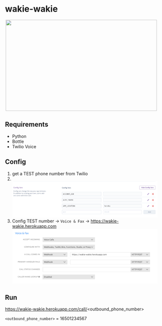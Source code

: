 # wakie-wakie

<p align="center">
  <img src="https://media.giphy.com/media/DorNejgFGiygE/giphy.gif" style="width: 500px;height: 300px;"/>
</p>

## Requirements
+ Python
+ Bottle
+ Twilio Voice

## Config
1. get a TEST phone number from Twilio
2. <br/> ![config](config.png)
3. Config TEST number -> `Voice & Fax` -> https://wakie-wakie.herokuapp.com <br/> ![base_url](base_url.png)

## Run
https://wakie-wakie.herokuapp.com/call/<outbound_phone_number>

`<outbound_phone_number>` = 16501234567